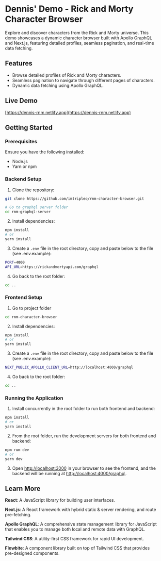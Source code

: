 # Dennis' Demo - Rick and Morty Character Browser

Explore and discover characters from the Rick and Morty universe. This demo showcases a dynamic character browser built with Apollo GraphQL and Next.js, featuring detailed profiles, seamless pagination, and real-time data fetching.

## Features

- Browse detailed profiles of Rick and Morty characters.
- Seamless pagination to navigate through different pages of characters.
- Dynamic data fetching using Apollo GraphQL.

## Live Demo

[https://dennis-rnm.netlify.app](https://dennis-rnm.netlify.app)

## Getting Started

### Prerequisites

Ensure you have the following installed:

- Node.js
- Yarn or npm

### Backend Setup

1. Clone the repository:

```bash
git clone https://github.com/imtripleq/rnm-character-browser.git

# Go to graphql server folder
cd rnm-graphql-server
```

2. Install dependencies:

```bash
npm install
# or
yarn install
```

3. Create a `.env` file in the root directory, copy and paste below to the file (see .env.example):

```bash
PORT=4000
API_URL=https://rickandmortyapi.com/graphql
```

4. Go back to the root folder:

```bash
cd ..
```

### Frontend Setup

1. Go to project folder

```bash
cd rnm-character-browser
```

2. Install dependencies:

```bash
npm install
# or
yarn install
```

3. Create a `.env` file in the root directory, copy and paste below to the file (see .env.example):

```bash
NEXT_PUBLIC_APOLLO_CLIENT_URL=http://localhost:4000/graphql
```

4. Go back to the root folder:

```bash
cd ..
```

### Running the Application

1. Install concurrently in the root folder to run both frontend and backend:

```bash
npm install
# or
yarn install
```

2. From the root folder, run the development servers for both frontend and backend:

```bash
npm run dev
# or
yarn dev
```

3. Open [http://localhost:3000](http://localhost:3000) in your browser to see the frontend, and the backend will be running at [http://localhost:4000/graphql](http://localhost:4000/graphql).

## Learn More

**React**: A JavaScript library for building user interfaces.

**Next.js**: A React framework with hybrid static & server rendering, and route pre-fetching.

**Apollo GraphQL**: A comprehensive state management library for JavaScript that enables you to manage both local and remote data with GraphQL.

**Tailwind CSS**: A utility-first CSS framework for rapid UI development.

**Flowbite**: A component library built on top of Tailwind CSS that provides pre-designed components.
